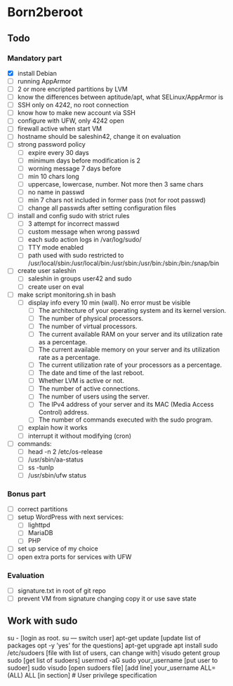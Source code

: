 # Born2beroot
## Todo
### Mandatory part
- [x] install Debian
- [ ] running AppArmor
- [ ] 2 or more encripted partitions by LVM
- [ ] know the differences between aptitude/apt, what SELinux/AppArmor is
- [ ] SSH only on 4242, no root connection
- [ ] know how to make new account via SSH
- [ ] configure with UFW, only 4242 open
- [ ] firewall active when start VM
- [ ] hostname should be saleshin42, change it on evaluation
- [ ] strong password policy
    - [ ] expire every 30 days
    - [ ] minimum days before modification is 2
    - [ ] worning message 7 days before
    - [ ] min 10 chars long
    - [ ] uppercase, lowercase, number. Not more then 3 same chars
    - [ ] no name in passwd
    - [ ] min 7 chars not included in former pass (not for root passwd)
    - [ ] change all passwds after setting configuration files
- [ ] install and config sudo with strict rules
    - [ ] 3 attempt for incorrect masswd
    - [ ] custom message when wrong passwd
    - [ ] each sudo action logs in /var/log/sudo/
    - [ ] TTY mode enabled
    - [ ] path used with sudo restricted to /usr/local/sbin:/usr/local/bin:/usr/sbin:/usr/bin:/sbin:/bin:/snap/bin
- [ ] create user saleshin
    - [ ] saleshin in groups user42 and sudo
    - [ ] create user on eval
- [ ] make script monitoring.sh in bash
    - [ ] display info every 10 min (wall). No error must be visible
        - [ ] The architecture of your operating system and its kernel version.
        - [ ] The number of physical processors.
        - [ ] The number of virtual processors.
        - [ ] The current available RAM on your server and its utilization rate as a percentage.
        - [ ] The current available memory on your server and its utilization rate as a percentage.
        - [ ] The current utilization rate of your processors as a percentage.
        - [ ] The date and time of the last reboot.
        - [ ] Whether LVM is active or not.
        - [ ] The number of active connections.
        - [ ] The number of users using the server.
        - [ ] The IPv4 address of your server and its MAC (Media Access Control) address.
        - [ ] The number of commands executed with the sudo program.
    - [ ] explain how it works
    - [ ] interrupt it without modifying (cron)
- [ ] commands:
    - [ ] head -n 2 /etc/os-release
    - [ ] /usr/sbin/aa-status
    - [ ] ss -tunlp
    - [ ] /usr/sbin/ufw status
### Bonus part
- [ ] correct partitions
- [ ] setup WordPress with next services:
    - [ ] lighttpd
    - [ ] MariaDB
    - [ ] PHP
- [ ] set up service of my choice
- [ ] open extra ports for services with UFW
### Evaluation
- [ ] signature.txt in root of git repo
- [ ] prevent VM from signature changing copy it or use save state
## Work with sudo
su - [login as root. su — switch user]
apt-get update [update list of packages opt -y 'yes' for the questions]
apt-get upgrade
apt install sudo
/etc/sudoers [file with list of users, can change with] visudo
getent group sudo [get list of sudoers]
usermod -aG sudo your_username [put user to sudoer]
sudo visudo [open sudoers file]
[add line] your_username ALL=(ALL) ALL [in section] # User privilege specification